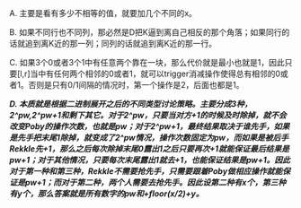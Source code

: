 A. 主要是看有多少不相等的值，就要加几个不同的x。

B. 如果不同行也不同列，那必然是D把K逼到离自己相反的那个角落；如果同行的话就追到离K近的那一列；同列的话就追到离K近的那一行。

C. 如果3个0或者3个1中有任意两个靠在一块，那么代价就是最小也就是1，因此只要[l,r]当中有任何两个相邻的0或者1，就可以trigger消减操作使得总有相邻的0或者1。否则是只有0/1间隔的情况时，第一个操作是2，后面也都是1。

***D. 本质就是根据二进制展开之后的不同类型讨论策略。主要分成3种，2^pw,2^pw+1和剩下其它。对于2^pw，只要当对方+1的时候及时除掉，就不会改变Poby的操作次数，也就是pw；对于2^pw+1，最终结果取决于谁先手，如果是先手把末尾1除掉，就变成了2^pw情况，操作次数固定为pw，而如果是被后手Rekkle先+1，那么之后每次除掉末尾0露出1之后只要再次+1就能保证最后结果是pw+1；对于其他情况，只要每次末尾露出1就去+1，也能保证结果是pw+1。因此对于第一种和第三种，Rekkle不需要抢先手，只需要跟着Poby做相应操作就能保证是pw+1；而对于第二种，两个人需要去抢先手。因此设第二种有x个，第三种有y个，那么答案就是所有数字的pw和+floor(x/2)+y。*** 
